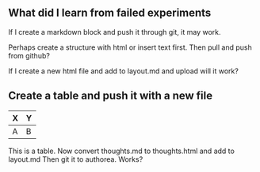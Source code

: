## What did I learn from failed experiments

If I create a markdown block and push it through git, it may work.

Perhaps create a structure with html or insert text first. Then pull and push from github?

If I create a new html file and add to layout.md and upload will it work?

## Create a table and push it with a new file

| X | Y |
|---|---|
| A | B |

This is a table.
Now convert thoughts.md to thoughts.html and add to layout.md
Then git it to authorea. Works?
